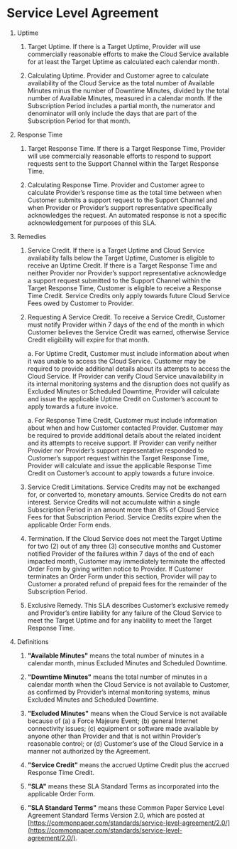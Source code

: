 # Service Level Agreement

1. <span class="header_2">Uptime</span>

    1. <span class="header_3">Target Uptime.</span>  If there is a <span class="orderform_link">Target Uptime</span>, <span class="coverpage_link">Provider</span> will use commercially reasonable efforts to make the Cloud Service available for at least the <span class="orderform_link">Target Uptime</span> as calculated each calendar month.

    2. <span class="header_3">Calculating Uptime.</span>  <span class="coverpage_link">Provider</span> and <span class="coverpage_link">Customer</span> agree to calculate availability of the Cloud Service as the total number of Available Minutes minus the number of Downtime Minutes, divided by the total number of Available Minutes, measured in a calendar month. If the <span class="orderform_link">Subscription Period</span> includes a partial month, the numerator and denominator will only include the days that are part of the <span class="orderform_link">Subscription Period</span> for that month.

2. <span class="header_2">Response Time</span>

    1. <span class="header_3">Target Response Time.</span> If there is a <span class="orderform_link">Target Response Time</span>, <span class="coverpage_link">Provider</span> will use commercially reasonable efforts to respond to support requests sent to the <span class="orderform_link">Support Channel</span> within the <span class="orderform_link">Target Response Time</span>.

    2. <span class="header_3">Calculating Response Time.</span>  <span class="coverpage_link">Provider</span> and <span class="coverpage_link">Customer</span> agree to calculate <span class="coverpage_link">Provider’s</span> response time as the total time between when <span class="coverpage_link">Customer</span> submits a support request to the <span class="orderform_link">Support Channel</span> and when <span class="coverpage_link">Provider</span> or <span class="coverpage_link">Provider’s</span> support representative specifically acknowledges the request. An automated response is not a specific acknowledgement for purposes of this SLA.

3. <span class="header_2">Remedies</span>

    1. <span class="header_3">Service Credit.</span>  If there is a <span class="orderform_link">Target Uptime</span> and Cloud Service availability falls below the <span class="orderform_link">Target Uptime</span>, <span class="coverpage_link">Customer</span> is eligible to receive an <span class="orderform_link">Uptime Credit</span>. If there is a <span class="orderform_link">Target Response Time</span> and neither <span class="coverpage_link">Provider</span> nor <span class="coverpage_link">Provider’s</span> support representative acknowledge a support request submitted to the <span class="orderform_link">Support Channel</span> within the <span class="orderform_link">Target Response Time</span>, <span class="coverpage_link">Customer</span> is eligible to receive a <span class="orderform_link">Response Time Credit</span>. Service Credits only apply towards future Cloud Service Fees owed by <span class="coverpage_link">Customer</span> to <span class="coverpage_link">Provider</span>.

    2. <span class="header_3">Requesting A Service Credit.</span>  To receive a Service Credit, <span class="coverpage_link">Customer</span> must notify <span class="coverpage_link">Provider</span> within 7 days of the end of the month in which <span class="coverpage_link">Customer</span> believes the Service Credit was earned, otherwise Service Credit eligibility will expire for that month.

        a. For <span class="orderform_link">Uptime Credit</span>, <span class="coverpage_link">Customer</span> must include information about when it was unable to access the Cloud Service. <span class="coverpage_link">Customer</span> may be required to provide additional details about its attempts to access the Cloud Service. If <span class="coverpage_link">Provider</span> can verify Cloud Service unavailability in its internal monitoring systems and the disruption does not qualify as Excluded Minutes or <span class="orderform_link">Scheduled Downtime</span>, <span class="coverpage_link">Provider</span> will calculate and issue the applicable <span class="orderform_link">Uptime Credit</span> on <span class="coverpage_link">Customer’s</span> account to apply towards a future invoice.

        a. For <span class="orderform_link">Response Time Credit</span>, <span class="coverpage_link">Customer</span> must include information about when and how <span class="coverpage_link">Customer</span> contacted <span class="coverpage_link">Provider</span>. <span class="coverpage_link">Customer</span> may be required to provide additional details about the related incident and its attempts to receive support. If <span class="coverpage_link">Provider</span> can verify neither <span class="coverpage_link">Provider</span> nor <span class="coverpage_link">Provider’s</span> support representative responded to <span class="coverpage_link">Customer’s</span> support request within the <span class="orderform_link">Target Response Time</span>, <span class="coverpage_link">Provider</span> will calculate and issue the applicable <span class="orderform_link">Response Time Credit</span> on <span class="coverpage_link">Customer’s</span> account to apply towards a future invoice.

    3. <span class="header_3">Service Credit Limitations.</span>  Service Credits may not be exchanged for, or converted to, monetary amounts. Service Credits do not earn interest. Service Credits will not accumulate within a single <span class="orderform_link">Subscription Period</span> in an amount more than 8% of Cloud Service Fees for that <span class="orderform_link">Subscription Period</span>. Service Credits expire when the applicable Order Form ends.

    4. <span class="header_3">Termination.</span>  If the Cloud Service does not meet the <span class="orderform_link">Target Uptime</span> for two (2) out of any three (3) consecutive months and <span class="coverpage_link">Customer</span> notified <span class="coverpage_link">Provider</span> of the failures within 7 days of the end of each impacted month, <span class="coverpage_link">Customer</span> may immediately terminate the affected Order Form by giving written notice to <span class="coverpage_link">Provider</span>. If <span class="coverpage_link">Customer</span> terminates an Order Form under this section, <span class="coverpage_link">Provider</span> will pay to <span class="coverpage_link">Customer</span> a prorated refund of prepaid fees for the remainder of the <span class="orderform_link">Subscription Period</span>.

    5. <span class="header_3">Exclusive Remedy.</span>  This SLA describes <span class="coverpage_link">Customer’s</span> exclusive remedy and <span class="coverpage_link">Provider’s</span> entire liability for any failure of the Cloud Service to meet the <span class="orderform_link">Target Uptime</span> and for any inability to meet the <span class="orderform_link">Target Response Time</span>.

4. <span class="header_2">Definitions</span>

    1. **"Available Minutes"**  means the total number of minutes in a calendar month, minus Excluded Minutes and <span class="orderform_link">Scheduled Downtime</span>.

    2. **"Downtime Minutes"** means the total number of minutes in a calendar month when the Cloud Service is not available to <span class="coverpage_link">Customer</span>, as confirmed by <span class="coverpage_link">Provider’s</span> internal monitoring systems, minus Excluded Minutes and <span class="orderform_link">Scheduled Downtime</span>.

    3. **"Excluded Minutes"** means when the Cloud Service is not available because of (a) a Force Majeure Event; (b) general Internet connectivity issues; (c) equipment or software made available by anyone other than <span class="coverpage_link">Provider</span> and that is not within <span class="coverpage_link">Provider’s</span> reasonable control; or (d) <span class="coverpage_link">Customer’s</span> use of the Cloud Service in a manner not authorized by the Agreement.

    4. **"Service Credit"** means the accrued <span class="orderform_link">Uptime Credit</span> plus the accrued <span class="orderform_link">Response Time Credit</span>.

    5. **"SLA"** means these SLA Standard Terms as incorporated into the applicable Order Form.

    6. **"SLA Standard Terms"** means these Common Paper Service Level Agreement Standard Terms Version 2.0, which are posted at [https://commonpaper.com/standards/service-level-agreement/2.0/](https://commonpaper.com/standards/service-level-agreement/2.0/).
